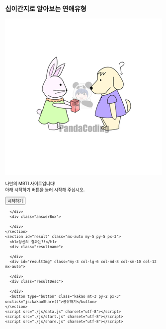 <!DOCTYPE html>
<html lang="ko" dir="ltr">

<head>
  <meta charset="utf-8">
  <meta name="viewport" content="width=device-width, initial-scale=1">
  <meta name="author" content="PandaCoding">
  <meta name="keywords" content="십이간지 연애유형">
  <meta name="description" content="십이간지 연애유형">

  <!-- sns share -->
  <meta property="og:url" content="https://lvelovetype.netlify.app" />
  <meta property="og:title" content="십이간지 연애유형" />
  <meta property="og:type" content="website" />
  <meta property="og:image" content="img/share.png" />
  <meta property="og:description" content="십이간지로 알아보는 연애유형" />

  <!--favicon-->
  <link rel="shortcut icon" href="img/favicon.ico">
  <link rel="apple-touch-icon-precomposed" href="img/favicon.ico" />

  <title>십이간지 연애유형</title>
  <link href="https://cdn.jsdelivr.net/npm/bootstrap@5.0.0-beta2/dist/css/bootstrap.min.css" rel="stylesheet" integrity="sha384-BmbxuPwQa2lc/FVzBcNJ7UAyJxM6wuqIj61tLrc4wSX0szH/Ev+nYRRuWlolflfl" crossorigin="anonymous">
  <link rel="preconnect" href="https://fonts.gstatic.com">
  <link href="https://fonts.googleapis.com/css2?family=Nanum+Pen+Script&display=swap" rel="stylesheet">
  <link rel="stylesheet" href="./css/default.css">
  <link rel="stylesheet" href="./css/main.css">
  <link rel="stylesheet" href="./css/qna.css">
  <link rel="stylesheet" href="./css/animation.css">
  <link rel="stylesheet" href="./css/result.css">
  <script src="https://developers.kakao.com/sdk/js/kakao.js"></script>
  <script>
    Kakao.init('bf23fd3f11fbcd11a7de9c7df381e180');
    Kakao.isInitialized();
  </script>
</head>

<body>
  <div class="container">
    <section id="main" class="mx-auto my-5 py-5 px-3">
      <h1>십이간지로 알아보는 연애유형</h1>
      <div class="col-lg-6 col-md-8 col-sm-10 col-12 mx-auto">
        <img src="./img/main.png" alt="mainImage" class="img-fluid">
      </div>
      <p>
        나만의 MBTI 사이트입니다! <br>
        아래 시작하기 버튼을 눌러 시작해 주십시오.
      </p>
      <button type="button" class="btn btn-outline-danger mt-3" onclick="js:begin()">시작하기</button>
    </section>
    <section id="qna">
      <div class="status mx-auto mt-5">
        <div class="statusBar">
        </div>
      </div>
      <div class="qBox my-5 py-3 mx-auto">

      </div>
      <div class="answerBox">

      </div>
    </section>
    <section id="result" class="mx-auto my-5 py-5 px-3">
      <h1>당신의 결과는?!</h1>
      <div class="resultname">

      </div>
      <div id="resultImg" class="my-3 col-lg-6 col-md-8 col-sm-10 col-12 mx-auto">

      </div>
      <div class="resultDesc">

      </div>
      <button type="button" class="kakao mt-3 py-2 px-3" onclick="js:kakaoShare()">공유하기</button>
    </section>
    <script src="./js/data.js" charset="utf-8"></script>
    <script src="./js/start.js" charset="utf-8"></script>
    <script src="./js/share.js" charset="utf-8"></script>
  </div>
</body>

</html>
